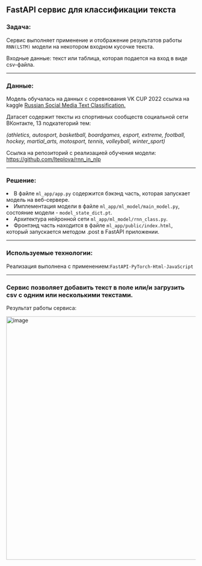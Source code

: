 <h2>FastAPI сервис для классификации текста</h2>
<h3>Задача:</h3>
<p>Сервис выполняет применение и отображение результатов работы <code>RNN(LSTM)</code> модели на некотором входном кусочке текста.</p>
<p>Входные данные: текст или таблица, которая подается на вход в виде csv-файла.</p>
<hr>
<h3>Данные:</h3>
<p>Модель обучалась на данных с соревнования VK CUP 2022 ссылка на kaggle <a href="https://www.kaggle.com/datasets/mikhailma/russian-social-media-text-classification/data">Russian Social Media Text Classification.</a>
<p>Датасет содержит тексты из спортивных сообществ социальной сети ВКонтакте, 13 подкатегорий тем:</p>
<i>(athletics, autosport, basketball, boardgames, esport, extreme, football, hockey, martial_arts, motosport, tennis, volleyball, winter_sport)</i>
</p>

<p>Ссылка на репозиторий с реализацией обучения модели: <a href=https://github.com/lteplova/rnn_in_nlp>https://github.com/lteplova/rnn_in_nlp</a></p>
<hr>
<h3>Решение:</h3>
<p>
<li>В файле <code>ml_app/app.py</code> содержится бэкэнд часть, которая запускает модель на веб-сервере.</li>
<li>Имплементация модели в файле <code>ml_app/ml_model/main_model.py</code>, состояние модели - <code>model_state_dict.pt</code>.<br>
</li>
<li>Архитектура нейронной сети <code>ml_app/ml_model/rnn_class.py</code>.</li>
<li>Фронтэнд часть находится в файле <code>ml_app/public/index.html</code>, который запускается методом .post в FаstAPI приложении.</li>
</p>
<hr>
<h3>Используемые технологии:</h3>
Реализация выполнена с применением:<code>FastAPI&#183;PyTorch&#183;Html&#183;JavaScript</code>
<hr>
<h3>Сервис позволяет добавить текст в поле или/и загрузить csv с одним или несколькими текстами.</h3>
<p>Результат работы сервиса:</p>
 
<img width="648" alt="image" src="https://github.com/lteplova/RNN_Classification_FasAPI/assets/38242392/cb25e6ed-a096-4b2d-8645-8ea1e29c9f17">

